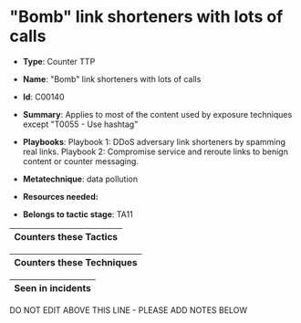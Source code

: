 # "Bomb" link shorteners with lots of calls

* **Type**: Counter TTP

* **Name**: "Bomb" link shorteners with lots of calls

* **Id**: C00140

* **Summary**: Applies to most of the content used by exposure techniques except "T0055 - Use hashtag"

* **Playbooks**: Playbook 1: DDoS adversary link shorteners by spamming real links.
Playbook 2: Compromise service and reroute links to benign content or counter messaging.


* **Metatechnique**: data pollution

* **Resources needed:** 

* **Belongs to tactic stage**: TA11


| Counters these Tactics |
| ---------------------- |



| Counters these Techniques |
| ------------------------- |



| Seen in incidents |
| ----------------- |


DO NOT EDIT ABOVE THIS LINE - PLEASE ADD NOTES BELOW